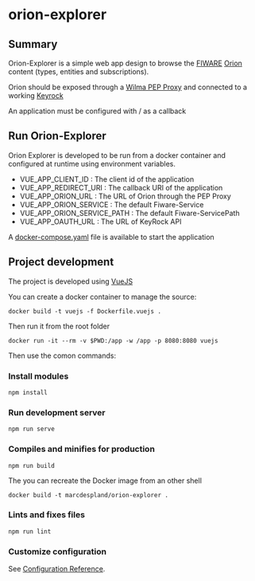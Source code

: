 # orion-explorer

## Summary

Orion-Explorer is a simple web app design to browse the [FIWARE](https://www.fiware.org) [Orion](https://fiware-orion.readthedocs.io/en/master/) content (types, entities and subscriptions).

Orion should be exposed through a [Wilma PEP Proxy](https://fiware-pep-proxy.readthedocs.io/en/latest/) and connected to a working [Keyrock](https://fiware-pep-proxy.readthedocs.io/en/latest/)

An application must be configured with / as a callback

## Run Orion-Explorer

Orion Explorer is developed to be run from a docker container and configured at runtime using environment variables.

* VUE_APP_CLIENT_ID : The client id of the application
* VUE_APP_REDIRECT_URI : The callback URI of the application
* VUE_APP_ORION_URL : The URL of Orion through the PEP Proxy
* VUE_APP_ORION_SERVICE : The default Fiware-Service
* VUE_APP_ORION_SERVICE_PATH : The default Fiware-ServicePath
* VUE_APP_OAUTH_URL : The URL of KeyRock API


A [docker-compose.yaml](./docker-compose.yaml) file is available to start the application

## Project development
The project is developed using [VueJS](https://cli.vuejs.org/config/)

You can create a docker container to manage the source:
```
docker build -t vuejs -f Dockerfile.vuejs .
```
Then run it from the root folder
```
docker run -it --rm -v $PWD:/app -w /app -p 8080:8080 vuejs
```

Then use the comon commands:

### Install modules

```
npm install
```
### Run development server

```
npm run serve
```

### Compiles and minifies for production
```
npm run build
```

The you can recreate the Docker image from an other shell
```
docker build -t marcdespland/orion-explorer .
```

### Lints and fixes files
```
npm run lint
```

### Customize configuration
See [Configuration Reference](https://cli.vuejs.org/config/).

